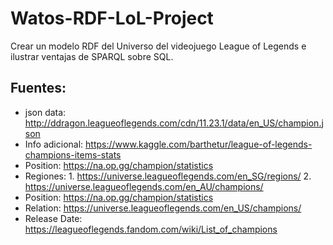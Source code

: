 # Watos-RDF-LoL-Project

Crear un modelo RDF del Universo del videojuego League of Legends e ilustrar ventajas de SPARQL sobre SQL.

## Fuentes:

- json data: http://ddragon.leagueoflegends.com/cdn/11.23.1/data/en_US/champion.json
- Info adicional: https://www.kaggle.com/barthetur/league-of-legends-champions-items-stats
- Position: https://na.op.gg/champion/statistics
- Regiones: 1. https://universe.leagueoflegends.com/en_SG/regions/
            2. https://universe.leagueoflegends.com/en_AU/champions/
- Position: https://na.op.gg/champion/statistics
- Relation: https://universe.leagueoflegends.com/en_US/champions/
- Release Date: https://leagueoflegends.fandom.com/wiki/List_of_champions
